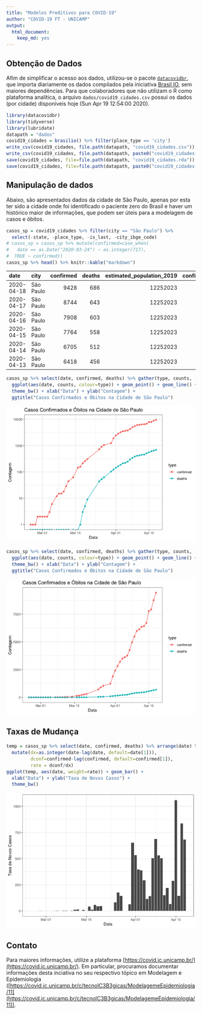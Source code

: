 ```yaml
---
title: "Modelos Preditivos para COVID-19"
author: "COVID-19 FT - UNICAMP"
output:
  html_document:
    keep_md: yes
---
```




## Obtenção de Dados

Afim de simplificar o acesso aos dados, utilizou-se o pacote [`datacovidbr`](https://github.com/Freguglia/datacovidbr), que importa diariamente os dados compilados pela iniciativa [Brasil IO](http://www.brasil.io), sem maiores dependências. Para que colaboradores que não utilizam o R como plataforma analítica, o arquivo `dados/covid19_cidades.csv` possui os dados (por cidade) disponíveis hoje (Sun Apr 19 12:54:00 2020).


```r
library(datacovidbr)
library(tidyverse)
library(lubridate)
datapath = "dados"
covid19_cidades = brasilio() %>% filter(place_type == 'city')
write_csv(covid19_cidades, file.path(datapath, "covid19_cidades.csv"))
write_csv(covid19_cidades, file.path(datapath, paste0("covid19_cidades-", today(), ".csv")))
save(covid19_cidades, file=file.path(datapath, "covid19_cidades.rda"))
save(covid19_cidades, file=file.path(datapath, paste0("covid19_cidades-", today(), ".rda")))
```

## Manipulação de dados

Abaixo, são apresentados dados da cidade de São Paulo, apenas por esta ter sido a cidade onde foi identificado o paciente zero do Brasil e haver um histórico maior de informações, que podem ser úteis para a modelagem de casos e óbitos.


```r
casos_sp = covid19_cidades %>% filter(city == "São Paulo") %>% 
  select(-state, -place_type, -is_last, -city_ibge_code)
# casos_sp = casos_sp %>% mutate(confirmed=case_when(
#   date == as.Date("2020-03-24") ~ as.integer(717),
#  TRUE ~ confirmed))
casos_sp %>% head() %>% knitr::kable("markdown")
```



|date       |city      | confirmed| deaths| estimated_population_2019| confirmed_per_100k_inhabitants| death_rate|
|:----------|:---------|---------:|------:|-------------------------:|------------------------------:|----------:|
|2020-04-18 |São Paulo |      9428|    686|                  12252023|                       76.95056|     0.0728|
|2020-04-17 |São Paulo |      8744|    643|                  12252023|                       71.36781|     0.0735|
|2020-04-16 |São Paulo |      7908|    603|                  12252023|                       64.54444|     0.0763|
|2020-04-15 |São Paulo |      7764|    558|                  12252023|                       63.36913|     0.0719|
|2020-04-14 |São Paulo |      6705|    512|                  12252023|                       54.72566|     0.0764|
|2020-04-13 |São Paulo |      6418|    456|                  12252023|                       52.38319|     0.0711|

```r
casos_sp %>% select(date, confirmed, deaths) %>% gather(type, counts, -date) %>% 
  ggplot(aes(date, counts, colour=type)) + geom_point() + geom_line() + scale_y_log10() +
  theme_bw() + xlab("Data") + ylab("Contagem") +
  ggtitle("Casos Confirmados e Óbitos na Cidade de São Paulo")
```

![](README_files/figure-html/unnamed-chunk-2-1.png)<!-- -->

```r
casos_sp %>% select(date, confirmed, deaths) %>% gather(type, counts, -date) %>% 
  ggplot(aes(date, counts, colour=type)) + geom_point() + geom_line() +
  theme_bw() + xlab("Data") + ylab("Contagem") +
  ggtitle("Casos Confirmados e Óbitos na Cidade de São Paulo")
```

![](README_files/figure-html/unnamed-chunk-2-2.png)<!-- -->

## Taxas de Mudança


```r
temp = casos_sp %>% select(date, confirmed, deaths) %>% arrange(date) %>% 
  mutate(dx=as.integer(date-lag(date, default=date[1])),
         dconf=confirmed-lag(confirmed, default=confirmed[1]),
         rate = dconf/dx)
ggplot(temp, aes(date, weight=rate)) + geom_bar() +
  xlab("Data") + ylab("Taxa de Novos Casos") +
  theme_bw()
```

![](README_files/figure-html/unnamed-chunk-3-1.png)<!-- -->


## Contato

Para maiores informações, utilize a plataforma [https://covid.ic.unicamp.br/](https://covid.ic.unicamp.br/). Em particular, procuramos documentar informações desta inciativa no seu respectivo tópico em Modelagem e Epidemiologia ([https://covid.ic.unicamp.br/c/tecnolC3B3gicas/ModelagemeEpidemiologia/11](https://covid.ic.unicamp.br/c/tecnolC3B3gicas/ModelagemeEpidemiologia/11)).

